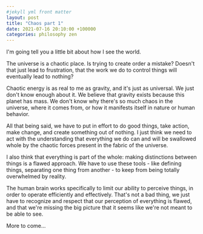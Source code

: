```yaml
---
#jekyll yml front matter
layout: post
title: "Chaos part 1"
date: 2021-07-16 20:10:00 +100000
categories: philosophy zen
---
```


I'm going tell you a little bit about how I see the world.

The universe is a chaotic place. Is trying to create order a mistake? Doesn't that just lead to frustration, that the work we do to control things will eventually lead to nothing?

Chaotic energy is as real to me as gravity, and it's just as universal. We just don't know enough about it. We believe that gravity exists because this planet has mass. We don't know why there's so much chaos in the universe, where it comes from, or how it manifests itself in nature or human behavior.

All that being said, we have to put in effort to do good things, take action, make change, and create something out of nothing. I just think we need to act with the understanding that everything we do can and will be swallowed whole by the chaotic forces present in the fabric of the universe.

I also think that everything is part of the whole: making distinctions between things is a flawed approach. We have to use these tools - like defining things, separating one thing from another - to keep from being totally overwhelmed by reality.

The human brain works specifically to limit our ability to perceive things, in order to operate efficiently and effectively. That's not a bad thing, we just have to recognize and respect that our perception of everything is flawed, and that we're missing the big picture that it seems like we're not meant to be able to see.


More to come...

